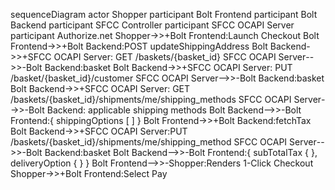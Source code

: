 sequenceDiagram
    actor Shopper
    participant Bolt Frontend
    participant Bolt Backend
    participant SFCC Controller
    participant SFCC OCAPI Server
    participant Authorize.net
    Shopper->>+Bolt Frontend:Launch Checkout
    Bolt Frontend->>+Bolt Backend:POST updateShippingAddress
    Bolt Backend->>+SFCC OCAPI Server: GET /baskets/{basket_id}
    SFCC OCAPI Server-->>-Bolt Backend:basket
    Bolt Backend->>+SFCC OCAPI Server: PUT /basket/{basket_id}/customer
    SFCC OCAPI Server-->>-Bolt Backend:basket
    Bolt Backend->>+SFCC OCAPI Server: GET /baskets/{basket_id}/shipments/me/shipping_methods
    SFCC OCAPI Server-->>-Bolt Backend: applicable shipping methods
    Bolt Backend-->>-Bolt Frontend:{ shippingOptions [ ] }
    Bolt Frontend->>+Bolt Backend:fetchTax
    Bolt Backend->>+SFCC OCAPI Server:PUT /baskets/{basket_id}/shipments/me/shipping_method
    SFCC OCAPI Server-->>-Bolt Backend:basket
    Bolt Backend-->>-Bolt Frontend:{ subTotalTax { }, deliveryOption { } }
    Bolt Frontend-->>-Shopper:Renders 1-Click Checkout
    Shopper->>+Bolt Frontend:Select Pay
